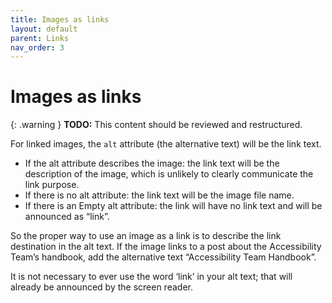 ```yaml
---
title: Images as links
layout: default
parent: Links
nav_order: 3
---
```


# Images as links

{: .warning }
**TODO:** This content should be reviewed and restructured.

For linked images, the `alt` attribute (the alternative text) will be the link text.

- If the alt attribute describes the image: the link text will be the description of the image, which is unlikely to clearly communicate the link purpose.
- If there is no alt attribute: the link text will be the image file name.
- If there is an Empty alt attribute: the link will have no link text and will be announced as “link”.

So the proper way to use an image as a link is to describe the link destination in the alt text. If the image links to a post about the Accessibility Team’s handbook, add the alternative text “Accessibility Team Handbook”.

It is not necessary to ever use the word ‘link’ in your alt text; that will already be announced by the screen reader.
